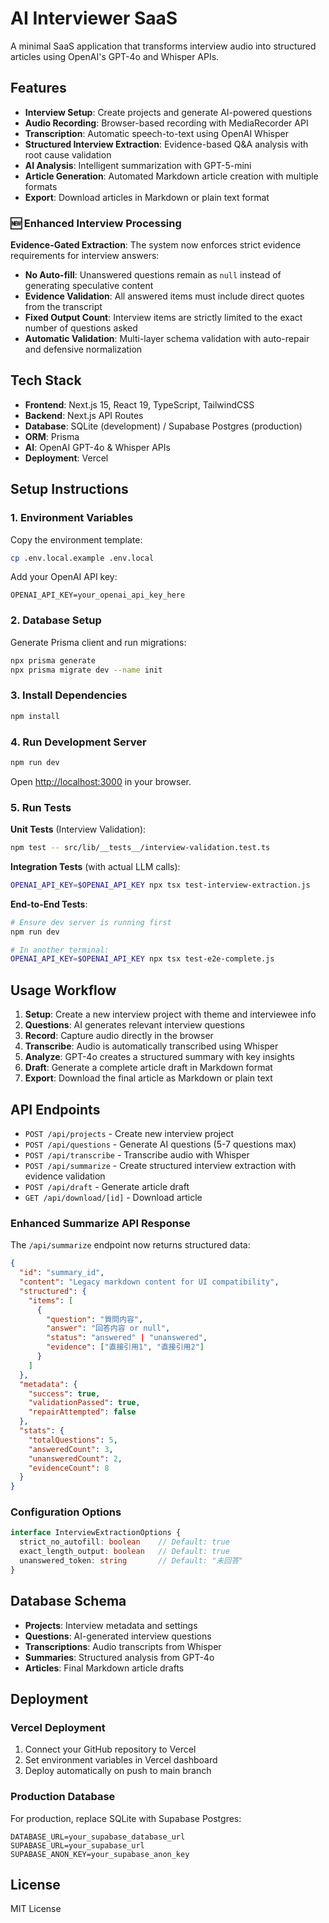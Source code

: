 # AI Interviewer SaaS

A minimal SaaS application that transforms interview audio into structured articles using OpenAI's GPT-4o and Whisper APIs.

## Features

- **Interview Setup**: Create projects and generate AI-powered questions
- **Audio Recording**: Browser-based recording with MediaRecorder API
- **Transcription**: Automatic speech-to-text using OpenAI Whisper
- **Structured Interview Extraction**: Evidence-based Q&A analysis with root cause validation
- **AI Analysis**: Intelligent summarization with GPT-5-mini
- **Article Generation**: Automated Markdown article creation with multiple formats
- **Export**: Download articles in Markdown or plain text format

### 🆕 Enhanced Interview Processing

**Evidence-Gated Extraction**: The system now enforces strict evidence requirements for interview answers:

- **No Auto-fill**: Unanswered questions remain as `null` instead of generating speculative content
- **Evidence Validation**: All answered items must include direct quotes from the transcript
- **Fixed Output Count**: Interview items are strictly limited to the exact number of questions asked
- **Automatic Validation**: Multi-layer schema validation with auto-repair and defensive normalization

## Tech Stack

- **Frontend**: Next.js 15, React 19, TypeScript, TailwindCSS
- **Backend**: Next.js API Routes
- **Database**: SQLite (development) / Supabase Postgres (production)
- **ORM**: Prisma
- **AI**: OpenAI GPT-4o & Whisper APIs
- **Deployment**: Vercel

## Setup Instructions

### 1. Environment Variables

Copy the environment template:
```bash
cp .env.local.example .env.local
```

Add your OpenAI API key:
```env
OPENAI_API_KEY=your_openai_api_key_here
```

### 2. Database Setup

Generate Prisma client and run migrations:
```bash
npx prisma generate
npx prisma migrate dev --name init
```

### 3. Install Dependencies

```bash
npm install
```

### 4. Run Development Server

```bash
npm run dev
```

Open [http://localhost:3000](http://localhost:3000) in your browser.

### 5. Run Tests

**Unit Tests** (Interview Validation):
```bash
npm test -- src/lib/__tests__/interview-validation.test.ts
```

**Integration Tests** (with actual LLM calls):
```bash
OPENAI_API_KEY=$OPENAI_API_KEY npx tsx test-interview-extraction.js
```

**End-to-End Tests**:
```bash
# Ensure dev server is running first
npm run dev

# In another terminal:
OPENAI_API_KEY=$OPENAI_API_KEY npx tsx test-e2e-complete.js
```

## Usage Workflow

1. **Setup**: Create a new interview project with theme and interviewee info
2. **Questions**: AI generates relevant interview questions
3. **Record**: Capture audio directly in the browser
4. **Transcribe**: Audio is automatically transcribed using Whisper
5. **Analyze**: GPT-4o creates a structured summary with key insights
6. **Draft**: Generate a complete article draft in Markdown format
7. **Export**: Download the final article as Markdown or plain text

## API Endpoints

- `POST /api/projects` - Create new interview project
- `POST /api/questions` - Generate AI questions (5-7 questions max)
- `POST /api/transcribe` - Transcribe audio with Whisper
- `POST /api/summarize` - Create structured interview extraction with evidence validation
- `POST /api/draft` - Generate article draft
- `GET /api/download/[id]` - Download article

### Enhanced Summarize API Response

The `/api/summarize` endpoint now returns structured data:

```json
{
  "id": "summary_id",
  "content": "Legacy markdown content for UI compatibility",
  "structured": {
    "items": [
      {
        "question": "質問内容",
        "answer": "回答内容 or null",
        "status": "answered" | "unanswered", 
        "evidence": ["直接引用1", "直接引用2"]
      }
    ]
  },
  "metadata": {
    "success": true,
    "validationPassed": true,
    "repairAttempted": false
  },
  "stats": {
    "totalQuestions": 5,
    "answeredCount": 3,
    "unansweredCount": 2,
    "evidenceCount": 8
  }
}
```

### Configuration Options

```typescript
interface InterviewExtractionOptions {
  strict_no_autofill: boolean    // Default: true
  exact_length_output: boolean   // Default: true  
  unanswered_token: string       // Default: "未回答"
}
```

## Database Schema

- **Projects**: Interview metadata and settings
- **Questions**: AI-generated interview questions
- **Transcriptions**: Audio transcripts from Whisper
- **Summaries**: Structured analysis from GPT-4o
- **Articles**: Final Markdown article drafts

## Deployment

### Vercel Deployment

1. Connect your GitHub repository to Vercel
2. Set environment variables in Vercel dashboard
3. Deploy automatically on push to main branch

### Production Database

For production, replace SQLite with Supabase Postgres:

```env
DATABASE_URL=your_supabase_database_url
SUPABASE_URL=your_supabase_url  
SUPABASE_ANON_KEY=your_supabase_anon_key
```

## License

MIT License